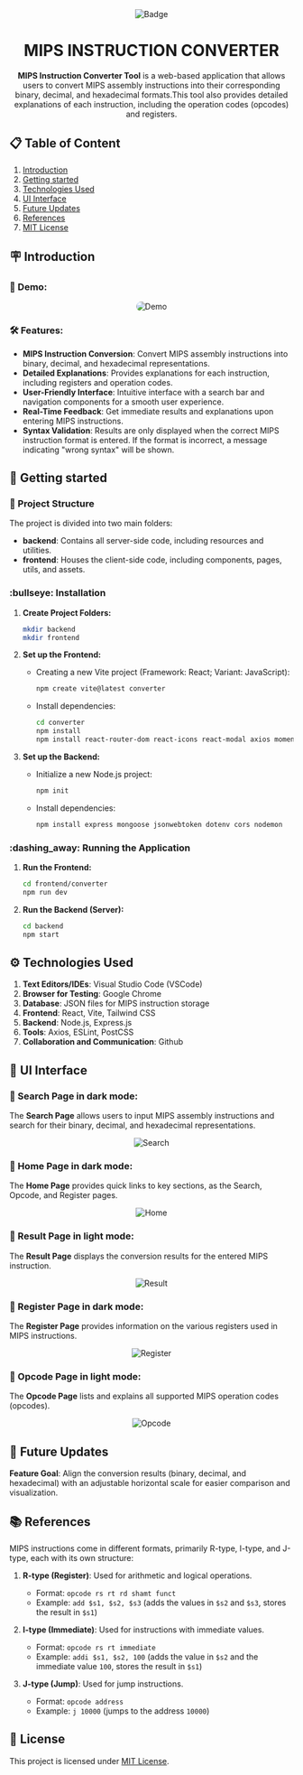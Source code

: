 <div align="center">
  <img src="https://img.shields.io/badge/-🐾 ume_meu 🐾-e3d6f6?style=flat&logo=per" alt="Badge">
</div>

<div align="center">    
    <h1>MIPS INSTRUCTION CONVERTER</h1>    
    <strong>MIPS Instruction Converter Tool</strong> is a web-based application that allows users to convert MIPS assembly instructions into their corresponding binary, decimal, and hexadecimal formats.This tool also provides detailed explanations of each instruction, including the operation codes (opcodes) and registers.
</div> 

## :clipboard: Table of Content 

1. [Introduction](#introduction)
2. [Getting started](#getting-started)
3. [Technologies Used](#technologies-used)
4. [UI Interface](ui-interface)
5. [Future Updates](#future-updates)
6. [References](#references)
7. [MIT License](#mit-license)

<!-- Introduction -->
## :placard: Introduction <a name="introduction"></a> 
### :cinema: Demo:
<div align ="center">
    <img style="border-radius: 10px;" src="./frontend/converter/src/assets/readme/demo.gif" alt="Demo">
</div>

### :hammer_and_wrench: Features:

- **MIPS Instruction Conversion**: Convert MIPS assembly instructions into binary, decimal, and hexadecimal representations.
- **Detailed Explanations**: Provides explanations for each instruction, including registers and operation codes.
- **User-Friendly Interface**: Intuitive interface with a search bar and navigation components for a smooth user experience.
- **Real-Time Feedback**: Get immediate results and explanations upon entering MIPS instructions.
- **Syntax Validation**: Results are only displayed when the correct MIPS instruction format is entered. If the format is incorrect, a message indicating "wrong syntax" will be shown.

## :rocket: Getting started <a name="getting-started"></a>
### :construction: Project Structure
The project is divided into two main folders:
- __backend__: Contains all server-side code, including resources and utilities.
- __frontend__: Houses the client-side code, including components, pages, utils, and assets.

### :bullseye: Installation

1. **Create Project Folders:**

   ```bash
   mkdir backend
   mkdir frontend
   ```

2. **Set up the Frontend:**

   - Creating a new Vite project (Framework: React; Variant: JavaScript):

     ```bash
     npm create vite@latest converter
     ```

   - Install dependencies:

     ```bash
     cd converter
     npm install
     npm install react-router-dom react-icons react-modal axios moment
     ```

3. **Set up the Backend:**

   - Initialize a new Node.js project:

     ```bash
     npm init
     ```

   - Install dependencies:

     ```bash
     npm install express mongoose jsonwebtoken dotenv cors nodemon
     ```

### :dashing_away: Running the Application

1. **Run the Frontend:**

   ```bash
   cd frontend/converter
   npm run dev
   ```

2. **Run the Backend (Server):**

   ```bash
   cd backend
   npm start
   ```
  
<!-- Technologies Used -->
## :gear: Technologies Used <a name="technologies-used"></a> 
1. __Text Editors/IDEs__: Visual Studio Code (VSCode)
2. __Browser for Testing__: Google Chrome
3. __Database__: JSON files for MIPS instruction storage
4. __Frontend__: React, Vite, Tailwind CSS
5. __Backend__: Node.js, Express.js
6. __Tools__: Axios, ESLint, PostCSS
7. __Collaboration and Communication__: Github

## :sparkler: UI Interface <a name="ui-interface"></a>
### :paw_prints: Search Page in dark mode:
The __Search Page__ allows users to input MIPS assembly instructions and search for their binary, decimal, and hexadecimal representations.
<div align ="center">
    <img src="./frontend/converter/src/assets/readme/search.png" alt="Search">
</div>

### :paw_prints: Home Page in dark mode:
The __Home Page__ provides quick links to key sections, as the Search, Opcode, and Register pages.
<div align ="center">
    <img src="./frontend/converter/src/assets/readme/home.png" alt="Home">
</div>

### :paw_prints: Result Page in light mode:
The __Result Page__ displays the conversion results for the entered MIPS instruction. 
<div align ="center">
    <img src="./frontend/converter/src/assets/readme/result.png" alt="Result">
</div>

### :paw_prints: Register Page in dark mode:
The __Register Page__ provides information on the various registers used in MIPS instructions. 
<div align ="center">
    <img src="./frontend/converter/src/assets/readme/register.png" alt="Register">
</div>

### :paw_prints: Opcode Page in light mode:
The __Opcode Page__ lists and explains all supported MIPS operation codes (opcodes).
<div align ="center">
    <img src="./frontend/converter/src/assets/readme/opcode.png" alt="Opcode">
</div>

## :crystal_ball: Future Updates <a name="future-updates"></a> 
__Feature Goal__: Align the conversion results (binary, decimal, and hexadecimal) with an adjustable horizontal scale for easier comparison and visualization.


## :books: References <a name="references"></a> 
MIPS instructions come in different formats, primarily R-type, I-type, and J-type, each with its own structure:

1. **R-type (Register)**: Used for arithmetic and logical operations.
   - Format: `opcode rs rt rd shamt funct`
   - Example: `add $s1, $s2, $s3` (adds the values in `$s2` and `$s3`, stores the result in `$s1`)

2. **I-type (Immediate)**: Used for instructions with immediate values.
   - Format: `opcode rs rt immediate`
   - Example: `addi $s1, $s2, 100` (adds the value in `$s2` and the immediate value `100`, stores the result in `$s1`)

3. **J-type (Jump)**: Used for jump instructions.
   - Format: `opcode address`
   - Example: `j 10000` (jumps to the address `10000`)

## :scroll: License <a name="license"></a> 

This project is licensed under [MIT License](https://github.com/ume-meu/mips-instruction-converter/blob/main/LICENSE).
